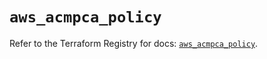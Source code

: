 # `aws_acmpca_policy`

Refer to the Terraform Registry for docs: [`aws_acmpca_policy`](https://registry.terraform.io/providers/hashicorp/aws/6.5.0/docs/resources/acmpca_policy).
